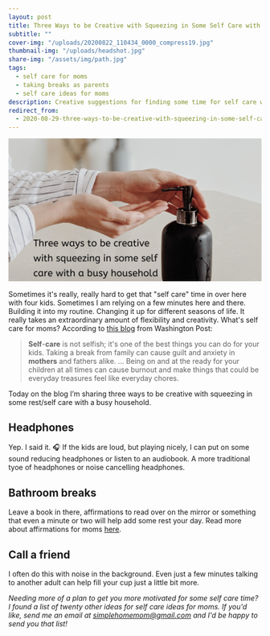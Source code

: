 ```yaml
---
layout: post
title: Three Ways to be Creative with Squeezing in Some Self Care with a Busy Household
subtitle: ""
cover-img: "/uploads/20200822_110434_0000_compress19.jpg"
thumbnail-img: "/uploads/headshot.jpg"
share-img: "/assets/img/path.jpg"
tags:
  - self care for moms
  - taking breaks as parents
  - self care ideas for moms
description: Creative suggestions for finding some time for self care with a busy household.
redirect_from:
  - 2020-08-29-three-ways-to-be-creative-with-squeezing-in-some-self-care-with-a-busy-household
---
```


![Pumping out soap from a dispenser.](/uploads/20200518_105019_0000-1.jpg "soapdispenser")

Sometimes it's really, really hard to get that "self care" time in over here with four kids. Sometimes I am relying on a few minutes here and there. Building it into my routine. Changing it up for different seasons of life. It really takes an extraordinary amount of flexibility and creativity. What's self care for moms? According to [this blog](https://www.washingtonpost.com/lifestyle/on-parenting/in-defense-of-a-parents-day-off/2017/01/23/270ffafc-d8f2-11e6-b8b2-cb5164beba6b_story.html) from Washington Post:

> **Self**-**care** is not selfish; it's one of the best things you can do for your kids. Taking a break from family can cause guilt and anxiety in **mothers** and fathers alike. ... Being on and at the ready for your children at all times can cause burnout and make things that could be everyday treasures feel like everyday chores.

Today on the blog I’m sharing three ways to be creative with squeezing in some rest/self care with a busy household.

## Headphones

Yep. I said it. 🎧 If the kids are loud, but playing nicely, I can put on some sound reducing headphones or listen to an audiobook. A more traditional tyoe of headphones or noise cancelling headphones.

## Bathroom breaks

Leave a book in there, affirmations to read over on the mirror or something that even a minute or two will help add some rest your day. Read more about affirmations for moms [here](https://www.eastcoastkelly.com/morning%20routine/2020/05/06/how-to-help-reduce-the-feeling-of-overwhelm-as-a-mom-by-using-this-one-simple-practice.html).

## Call a friend

I often do this with noise in the background. Even just a few minutes talking to another adult can help fill your cup just a little bit more.

_Needing more of a plan to get you more motivated for some self care time? I found a list of twenty other ideas for self care ideas for moms. If you'd like, send me an email at_ [_simplehomemom@gmail.com_](mailto:simplehomemom@gmail.com) _and I'd be happy to send you that list!_
